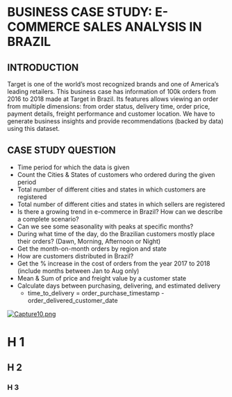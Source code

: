 # BUSINESS CASE STUDY: E-COMMERCE SALES ANALYSIS IN BRAZIL

## INTRODUCTION
Target is one of the world’s most recognized brands and one of America’s leading retailers. This business case has information of 100k orders from 2016 to 2018 made at Target in Brazil. Its features allows viewing an order from multiple dimensions: from order status, delivery time, order price, payment details, freight performance and customer location. We have to generate business insights and provide recommendations (backed by data) using this dataset.

## CASE STUDY QUESTION
* Time period for which the data is given
* Count the Cities & States of customers who ordered during the given period
* Total number of different cities and states in which customers are registered
* Total number of different cities and states in which sellers are registered
* Is there a growing trend in e-commerce in Brazil? How can we describe a complete scenario?
* Can we see some seasonality with peaks at specific months?
* During what time of the day, do the Brazilian customers mostly place their orders? (Dawn, Morning, Afternoon or Night)
* Get the month-on-month orders by region and state
* How are customers distributed in Brazil?
* Get the % increase in the cost of orders from the year 2017 to 2018 (include months between Jan to Aug only)
* Mean & Sum of price and freight value by a customer state
* Calculate days between purchasing, delivering, and estimated delivery
   - time_to_delivery  =  order_purchase_timestamp - order_delivered_customer_date


[![Capture10.png](https://i.postimg.cc/BQrVXW32/Capture10.png)](https://postimg.cc/QHqbyyHM)



# H 1
## H 2
### H 3
